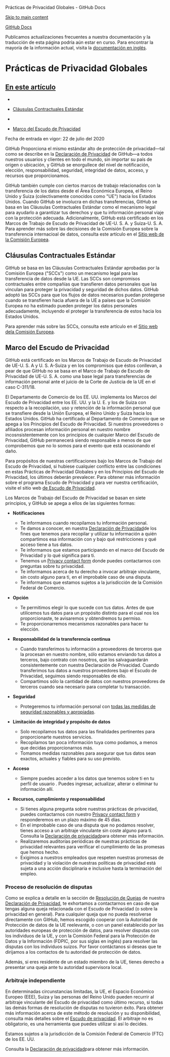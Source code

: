 Prácticas de Privacidad Globales - GitHub Docs

[Skip to main content](#main-content)

[](/es)[GitHub Docs](/es)

Publicamos actualizaciones frecuentes a nuestra documentación y la traducción de esta página podría aún estar en curso. Para encontrar la mayoría de la información actual, visita la [documentación en inglés](/en).

Prácticas de Privacidad Globales
==========

[En este artículo](/site-policy/privacy-policies/global-privacy-practices#in-this-article)
----------

*
* [Cláusulas Contractuales Estándar](#standard-contractual-clauses)

*
* [Marco del Escudo de Privacidad](#privacy-shield-framework)

Fecha de entrada en vigor: 22 de julio del 2020

GitHub Proporciona el mismo estándar alto de protección de privacidad—tal como se describe en la [Declaración de Privacidad](/es/github/site-policy/github-privacy-statement#githubs-global-privacy-practices) de GitHub—a todos nuestros usuarios y clientes en todo el mundo, sin importar su país de origen o ubicación, y GitHub se enorgullece del nivel de notificación, elección, responsabilidad, seguridad, integridad de datos, acceso, y recursos que proporcionamos.

GitHub también cumple con ciertos marcos de trabajo relacionados con la transferencia de los datos desde el Área Económica Europea, el Reino Unido y Suiza (colectivamente conocidos como "UE") hacia los Estados Unidos. Cuando GitHub se involucra en dichas transferencias, GitHub se basa en las Cláusulas Contractuales Estándar como el mecanismo legal para ayudarlo a garantizar tus derechos y que tu información personal viaje con la protección adecuada. Adicionalmente, GitHub está certificado en los Marcos de Trabajo de Escudo de Privacidad de UE-U. S. A. y Suiza-U. S. A. Para aprender más sobre las decisiones de la Comisión Europea sobre la transferencia internacioal de datos, consulta este artículo en el [Sitio web de la Comisión Europea](https://ec.europa.eu/info/law/law-topic/data-protection/international-dimension-data-protection_en).

[](#standard-contractual-clauses)Cláusulas Contractuales Estándar
----------

GitHub se basa en las Cláusulas Contractuales Estándar aprobadas por la Comisión Europea ("SCCs") como un mecanismo legal para las transferencia de datos desde la UE. Las SCCs son compromisos contractuales entre compañías que transfieren datos personales que las vinculan para proteger la privacidad y seguridad de dichos datos. GitHub adoptó las SCCs para que los flujos de datos necesarios puedan protegerse cuando se transfieren hacia afuera de la UE a países que la Comisión Europea no ha estimado pueden proteger los datos personales adecuadamente, incluyendo el proteger la transferencia de estos hacia los Estados Unidos.

Para aprender más sobre las SCCs, consulta este artículo en el [Sitio web dela Comisión Europea](https://ec.europa.eu/info/law/law-topic/data-protection/international-dimension-data-protection/standard-contractual-clauses-scc_en).

[](#privacy-shield-framework)Marco del Escudo de Privacidad
----------

GitHub está certificado en los Marcos de Trabajo de Escudo de Privacidad de UE-U. S. A y U. S. A-Suiza y en los compromisos que éstos conllevan, a pear de que GitHub no se basa en el Marco de Trabajo de Escudo de Privacidad de UE-U. S. A. como una base legal para transferencias de información personal ante el juicio de la Corte de Justicia de la UE en el caso C-311/18.

El Departamento de Comercio de los EE. UU. implementa los Marcos del Escudo de Privacidad entre los EE. UU. y la U. E. y los de Suiza con respecto a la recopilación, uso y retención de la información personal que se transfiere desde la Unión Europea, el Reino Unido y Suiza hacia los Estados Unidos. GitHub ha certificado al Departamento de Comercio que se apega a los Principios del Escudo de Privacidad. Si nuestros proveedores o afiliados procesan información personal en nuestro nombre incosnsistentemente con los principios de cualquier Marco del Escudo de Privacidad, GitHub permanecerá siendo responsable a menos de que comprobemos que no lo somos para el evento que está ocasionando el daño.

Para propósitos de nuestras certificaciones bajo los Marcos de Trabajo del Escudo de Privacidad, si hubiese cualquier conflicto entre las condiciones en estas Prácticas de Privacidad Globales y en los Principios del Escudo de Privacidad, los últimos deberán prevalecer. Para obtener más información sobre el programa Escudo de Privacidad y para ver nuestra certificación, visite el sitio web [de Escudo de Privacidad](https://www.privacyshield.gov/).

Los Marcos de Trabajo del Escudo de Privacidad se basan en siete principios, y GitHub se apega a ellos de las siguientes formas:

* **Notificaciones**
  * Te informamos cuando recopilamos tu información personal.
  * Te damos a conocer, en nuestra [Declaración de Privacidad](/es/articles/github-privacy-statement)de los fines que tenemos para recopilar y utilizar tu información a quién compartimos esa información con y bajo qué restricciones y qué acceso tiene a tus datos.
  * Te informamos que estamos participando en el marco del Escudo de Privacidad y lo qué significa para ti.
  * Tenemos un [Privacy contact form](https://github.com/contact/privacy) donde puedes contactarnos con preguntas sobre tu privacidad.
  * Te informamos acerca de tu derecho a invocar arbitraje vinculante, sin costo alguno para ti, en el improbable caso de una disputa.
  * Te informamos que estamos sujetos a la jurisdicción de la Comisión Federal de Comercio.

* **Opción**
  * Te permitimos elegir lo que sucede con tus datos. Antes de que utilicemos tus datos para un propósito distinto para el cual nos los proporcionaste, te avisaremos y obtendremos tu permiso.
  * Te proporcionarremos mecanismos razonables para hacer tu elección.

* **Responsabilidad de la transferencia continua**
  * Cuando transferimos tu información a proveedores de terceros que la procesan en nuestro nombre, sólo estamos enviando tus datos a terceros, bajo contrato con nosotros, que los salvaguardarán consistentemente con nuestra Declaración de Privacidad. Cuando transferimos tus datos a nuestros proveedores bajo el Escudo de Privacidad, seguimos siendo responsables de ello.
  * Compartimos sólo la cantidad de datos con nuestros proveedores de terceros cuando sea necesario para completar tu transacción.

* **Seguridad**
  * Protegeremos tu información personal con [todas las medidas de seguridad razonables y apropiadas](https://github.com/security).

* **Limitación de integridad y propósito de datos**
  * Solo recopilamos tus datos para las finalidades pertinentes para proporcionarte nuestros servicios.
  * Recopilamos tan poca información tuya como podamos, a menos que decidas proporcionarnos más.
  * Tomamos medidas razonables para asegurar que tus datos sean exactos, actuales y fiables para su uso previsto.

* **Acceso**
  * Siempre puedes acceder a los datos que tenemos sobre ti en tu perfil de usuario [](https://github.com/settings/profile). Puedes ingresar, actualizar, alterar o eliminar tu información allí.

* **Recursos, cumplimiento y responsabilidad**
  * Si tienes alguna pregunta sobre nuestras prácticas de privacidad, puedes contactarnos con nuestro [Privacy contact form](https://github.com/contact/privacy) y responderemos en un plazo máximo de 45 días.
  * En el improbable caso de una disputa que no podamos resolver, tienes acceso a un arbitraje vinculante sin coste alguno para ti. Consulta la [Declaración de privacidad](/es/articles/github-privacy-statement)para obtener más información.
  * Realizaremos auditorías periódicas de nuestras prácticas de privacidad relevantes para verificar el cumplimiento de las promesas que hemos hecho.
  * Exigimos a nuestros empleados que respeten nuestras promesas de privacidad y la violación de nuestras políticas de privacidad está sujeta a una acción disciplinaria e inclusive hasta la terminación del empleo.

### [](#dispute-resolution-process)Proceso de resolución de disputas ###

Como se explica a detalle en la sección de [Resolución de Quejas](/es/github/site-policy/github-privacy-statement#resolving-complaints) de nuestra [Declaración de Privacidad](/es/github/site-policy/github-privacy-statement), te exhortamos a contactarnos en caso de que tengas alguna queja relacionada con el Escudo de Privacidad (o sobre la privacidad en general). Para cualquier queja que no pueda resolverse directamente con GitHub, hemos escogido cooperar con la Autoridad de Protección de datos de la UE reelevante, o con un panel establecido por las autoridades europeas de protección de datos, para resolver disputas con los individuos de la UE, y con la Comisión Federal para la Protección de Datos y la Información (FDPIC, por sus siglas en inglés) para resolver las disputas con los individuos suizos. Por favor contáctanos si deseas que te dirijamos a los contactos de tu autoridad de protección de datos.

Además, si eres residente de un estado miembro de la UE, tienes derecho a presentar una queja ante tu autoridad supervisora local.

### [](#independent-arbitration)Arbitraje independiente ###

En determinadas circunstancias limitadas, la UE, el Espacio Económico Europeo (EEE), Suiza y las personas del Reino Unido pueden recurrir al arbitraje vinculante del Escudo de privacidad como último recurso, si todas las demás formas de resolución de disputas no tuvieron éxito. Para obtener más información acerca de este método de resolución y su disponibilidad, consulta más detalles sobre el [Escudo de privacidad](https://www.privacyshield.gov/article?id=ANNEX-I-introduction). El arbitraje no es obligatorio, es una herramienta que puedes utilizar si así lo decides.

Estamos sujetos a la jurisdicción de la Comisión Federal de Comercio (FTC) de los EE. UU.

Consulta la [Declaración de privacidad](/es/articles/github-privacy-statement)para obtener más información.
